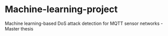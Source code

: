 # Machine-learning-project
Machine learning-based DoS attack detection for MQTT sensor networks - Master thesis
